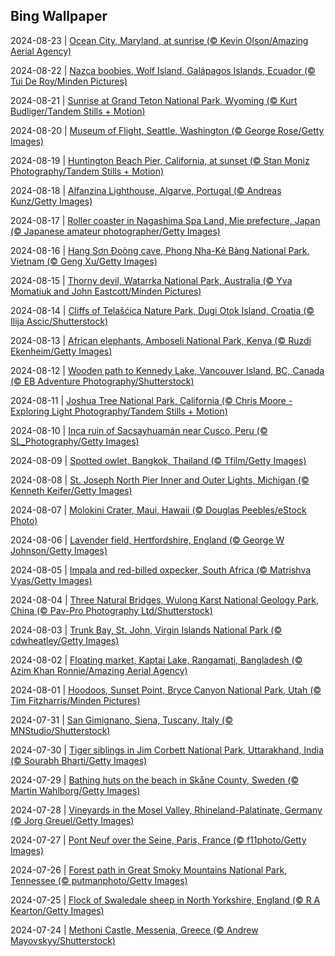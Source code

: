 ## Bing Wallpaper
2024-08-23 | [Ocean City, Maryland, at sunrise (© Kevin Olson/Amazing Aerial Agency)](./wallpaper/2024-08-23.jpg) 

2024-08-22 | [Nazca boobies, Wolf Island, Galápagos Islands, Ecuador (© Tui De Roy/Minden Pictures)](./wallpaper/2024-08-22.jpg) 

2024-08-21 | [Sunrise at Grand Teton National Park, Wyoming (© Kurt Budliger/Tandem Stills + Motion)](./wallpaper/2024-08-21.jpg) 

2024-08-20 | [Museum of Flight, Seattle, Washington (© George Rose/Getty Images)](./wallpaper/2024-08-20.jpg) 

2024-08-19 | [Huntington Beach Pier, California, at sunset (© Stan Moniz Photography/Tandem Stills + Motion)](./wallpaper/2024-08-19.jpg) 

2024-08-18 | [Alfanzina Lighthouse, Algarve, Portugal (© Andreas Kunz/Getty Images)](./wallpaper/2024-08-18.jpg) 

2024-08-17 | [Roller coaster in Nagashima Spa Land, Mie prefecture, Japan (© Japanese amateur photographer/Getty Images)](./wallpaper/2024-08-17.jpg) 

2024-08-16 | [Hang Sơn Đoòng cave, Phong Nha-Kẻ Bàng National Park, Vietnam (© Geng Xu/Getty Images)](./wallpaper/2024-08-16.jpg) 

2024-08-15 | [Thorny devil, Watarrka National Park, Australia (© Yva Momatiuk and John Eastcott/Minden Pictures)](./wallpaper/2024-08-15.jpg) 

2024-08-14 | [Cliffs of Telašćica Nature Park, Dugi Otok Island, Croatia (© Ilija Ascic/Shutterstock)](./wallpaper/2024-08-14.jpg) 

2024-08-13 | [African elephants, Amboseli National Park, Kenya (© Ruzdi Ekenheim/Getty Images)](./wallpaper/2024-08-13.jpg) 

2024-08-12 | [Wooden path to Kennedy Lake, Vancouver Island, BC, Canada (© EB Adventure Photography/Shutterstock)](./wallpaper/2024-08-12.jpg) 

2024-08-11 | [Joshua Tree National Park, California (© Chris Moore - Exploring Light Photography/Tandem Stills + Motion)](./wallpaper/2024-08-11.jpg) 

2024-08-10 | [Inca ruin of Sacsayhuamán near Cusco, Peru (© SL_Photography/Getty Images)](./wallpaper/2024-08-10.jpg) 

2024-08-09 | [Spotted owlet, Bangkok, Thailand (© Tfilm/Getty Images)](./wallpaper/2024-08-09.jpg) 

2024-08-08 | [St. Joseph North Pier Inner and Outer Lights, Michigan (© Kenneth Keifer/Getty Images)](./wallpaper/2024-08-08.jpg) 

2024-08-07 | [Molokini Crater, Maui, Hawaii (© Douglas Peebles/eStock Photo)](./wallpaper/2024-08-07.jpg) 

2024-08-06 | [Lavender field, Hertfordshire, England (© George W Johnson/Getty Images)](./wallpaper/2024-08-06.jpg) 

2024-08-05 | [Impala and red-billed oxpecker, South Africa (© Matrishva Vyas/Getty Images)](./wallpaper/2024-08-05.jpg) 

2024-08-04 | [Three Natural Bridges, Wulong Karst National Geology Park, China (© Pav-Pro Photography Ltd/Shutterstock)](./wallpaper/2024-08-04.jpg) 

2024-08-03 | [Trunk Bay, St. John, Virgin Islands National Park (© cdwheatley/Getty Images)](./wallpaper/2024-08-03.jpg) 

2024-08-02 | [Floating market, Kaptai Lake, Rangamati, Bangladesh (© Azim Khan Ronnie/Amazing Aerial Agency)](./wallpaper/2024-08-02.jpg) 

2024-08-01 | [Hoodoos, Sunset Point, Bryce Canyon National Park, Utah (© Tim Fitzharris/Minden Pictures)](./wallpaper/2024-08-01.jpg) 

2024-07-31 | [San Gimignano, Siena, Tuscany, Italy (© MNStudio/Shutterstock)](./wallpaper/2024-07-31.jpg) 

2024-07-30 | [Tiger siblings in Jim Corbett National Park, Uttarakhand, India (© Sourabh Bharti/Getty Images)](./wallpaper/2024-07-30.jpg) 

2024-07-29 | [Bathing huts on the beach in Skåne County, Sweden (© Martin Wahlborg/Getty Images)](./wallpaper/2024-07-29.jpg) 

2024-07-28 | [Vineyards in the Mosel Valley, Rhineland-Palatinate, Germany (© Jorg Greuel/Getty Images)](./wallpaper/2024-07-28.jpg) 

2024-07-27 | [Pont Neuf over the Seine, Paris, France (© f11photo/Getty Images)](./wallpaper/2024-07-27.jpg) 

2024-07-26 | [Forest path in Great Smoky Mountains National Park, Tennessee (© putmanphoto/Getty Images)](./wallpaper/2024-07-26.jpg) 

2024-07-25 | [Flock of Swaledale sheep in North Yorkshire, England (© R A Kearton/Getty Images)](./wallpaper/2024-07-25.jpg) 

2024-07-24 | [Methoni Castle, Messenia, Greece (© Andrew Mayovskyy/Shutterstock)](./wallpaper/2024-07-24.jpg) 


